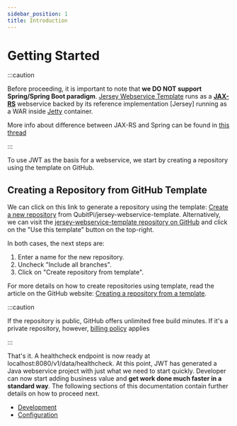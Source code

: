 ```yaml
---
sidebar_position: 1
title: Introduction
---
```


Getting Started
===============

:::caution

Before proceeding, it is important to note that __we DO NOT support Spring/Spring Boot paradigm__.
[Jersey Webservice Template] runs as a **[JAX-RS]** webservice backed by its reference implementation [Jersey] running
as a WAR inside [Jetty] container.

More info about difference between JAX-RS and Spring can be found in [this thread](https://stackoverflow.com/a/42955575)

:::

To use JWT as the basis for a webservice, we start by creating a repository using the template on GitHub.

Creating a Repository from GitHub Template
------------------------------------------

We can click on this link to generate a repository using the template: [Create a new repository](https://github.com/QubitPi/jersey-webservice-template/generate) from QubitPi/jersey-webservice-template. Alternatively, we can visit
the [jersey-webservice-template repository on GitHub](https://github.com/QubitPi/jersey-webservice-template) and click
on the "Use this template" button on the top-right.

In both cases, the next steps are:

1. Enter a name for the new repository.
2. Uncheck "Include all branches".
3. Click on "Create repository from template".

For more details on how to create repositories using template, read the article on the GitHub website:
[Creating a repository from a template](https://docs.github.com/en/free-pro-team@latest/github/creating-cloning-and-archiving-repositories/creating-a-repository-from-a-template).

:::caution

If the repository is public, GitHub offers unlimited free build minutes. If it's a private repository, however,
[billing policy](https://docs.github.com/en/billing/managing-billing-for-your-products/managing-billing-for-github-actions/about-billing-for-github-actions#included-storage-and-minutes)
applies

:::

That's it. A healthcheck endpoint is now ready at localhost:8080/v1/data/healthcheck. At this point, JWT has generated
a Java webservice project with just what we need to start quickly. Developer can now start adding business value and
__get work done much faster in a standard way__. The following sections of this documentation contain further details on
how to proceed next.

- [Development](development)
- [Configuration](configuration)

[JAX-RS]: https://jcp.org/en/jsr/detail?id=370
[Jersey Webservice Template]: https://qubitpi.github.io/jersey-webservice-template/
[Jetty]: https://en.wikipedia.org/wiki/Jetty_(web_server)
